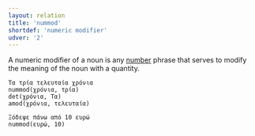 ```yaml
---
layout: relation
title: 'nummod'
shortdef: 'numeric modifier'
udver: '2'
---
```


A numeric modifier of a noun is any [number](u-pos/NUM) phrase
that serves to modify the meaning of the noun with a quantity.

~~~ sdparse
Τα τρία τελευταία χρόνια
nummod(χρόνια, τρία)
det(χρόνια, Τα)
amod(χρόνια, τελευταία)
~~~

~~~ sdparse
Ξόδεψε πάνω από 10 ευρώ
nummod(ευρώ, 10)
~~~

<!-- Interlanguage links updated Po 11. listopadu 2024, 20:11:11 CET -->

